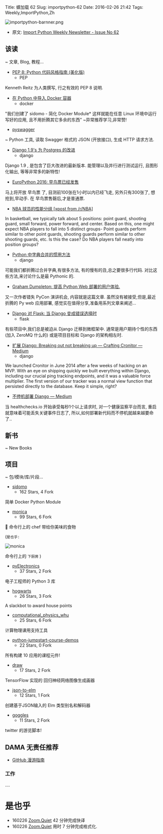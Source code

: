 Title: 蠎加载 62
Slug: importpython-62
Date: 2016-02-26 21:42
Tags: Weekly,ImportPython,Zh

![importpython-barnner.png](http://zoomq.qiniudn.com/ZQCollection/snap/importpython-barnner.png?imageView2/2/h/210)


- 原文: [Import Python Weekly Newsletter - Issue No 62](http://importpython.com/newsletter/no/62/)

## 该读
~ 文章, Blog, 教程...

- [PEP 8: Python 代码风格指南 (美化版)](http://pep8.org/)
    + PEP

Kenneth Reitz 为人类撰写,
行之有效的 PEP 8 说明.


- [在 Python 中导入 Docker 容器](http://blog.deepgram.com/import-a-docker-container-in-python/)
    + docker

"我们创建了 sidomo - 简化 Docker Module* 
这样就能在任意 Linux 环境中运行写好的应用,
且不用折腾其它多余的东西"
~异常推荐学习,非常赞!

- [pyswagger ](https://github.com/rightlag/pyswagger)

~ Python 工具,
读取 Swagger 格式的 JSON (开放接口),
生成 HTTP 请求方法.


- [Django 1.9's 为 Postgres 的改进](http://feedproxy.google.com/~r/heroku/~3/HDLl-kOvhw4/django_1_9_s_improvements_for_postgres)
    + django

Django 1.9 ,
是包含了巨大改进的最新版本.
能管理以及并行进行测试运行,
且图形化输出,
等等非常多的新特性!

- [EuroPython 2016: 早鸟票已经发售](http://blog.europython.eu/post/139845342472)

马上将开放 早鸟票 了,
目测前100张在1小时以内已经飞走,
另外只有300张了,
想抢到,早动手.
在 早鸟票售磬后,才是普通票.


- [NBA 球员的性能分组 [xpost from /r/NBA]](http://www.danvatterott.com/blog/2016/02/21/grouping-nba-players/)

In basketball, we typically talk about 5 positions: point guard, shooting guard, small forward, power forward, and center. Based on this, one might expect NBA players to fall into 5 distinct groups- Point guards perform similar to other point guards, shooting guards perform similar to other shooting guards, etc. Is this the case? Do NBA players fall neatly into position groups?

- [Python 中字典合并的惯用方法](https://treyhunner.com/2016/02/how-to-merge-dictionaries-in-python/)
    + django

可能我们都折腾过合并字典,有很多方法,
有的慢有的丑,总之要很多行代码.
对比这些方法,来讨论什么是最 Pythonic 的.

- [Graham Dumpleton: 提高 Python Web 部署的用户体验.](http://blog.dscpl.com.au/2016/02/building-better-user-experience-for.html?m=1)

又一次作者错失  PyCon 演讲机会,
内容就是这篇文章.
虽然没有被接受,但是,最近折腾的 Py web 应用部署,
感觉实在值得分享,准备用系列文章来阐述...

- [Django 对 Flask: 当 Django 变成错误选择时](http://python-resources.pythonblogs.com/304_python_resources/archive/1519_django_flask_and_redis_tutorial_web_application_session_management_between_python_frameworks.html)
    + flask

有些项目中,我们总是被迫从 Django 迁移到微框架中.
通常是用户期待个性的东西
(加入 ZeroMQ 什么的)
或是项目目标和 Django 的架构相左时.


- [扩展 Django: Breaking out not breaking up — Crafting Cronitor — Medium](https://blog.cronitor.io/scaling-django-breaking-out-not-breaking-up-c48b4a9e4a96#.rkal91f6n)
    + django

We launched Cronitor in June 2014 after a few weeks of hacking on an MVP. With an eye on shipping quickly we built everything within Django, including our crucial ping tracking endpoints, and it was a valuable force multiplier. The first version of our tracker was a normal view function that persisted directly to the database. Keep it simple, right?

- [不停机部署 Django — Medium](https://medium.com/@healthchecks/deploying-a-django-app-with-no-downtime-f4e02738ab06#.ygf6572if)

当 healthchecks.io
开始承受每秒1个以上请求时,
对一个健康监察平台而言,
重启就意味着可能丢失关键事件日志了,
所以,如何部署新代码而不停机就越来越要命了..



## 新书
~ New Books


## 项目
~ 包/模块/库/片段...

- [sidomo](https://github.com/deepgram/sidomo)
    - 162 Stars, 4 Fork

简单 Docker Python Module

- [monica](https://github.com/Zephrys/monica)
    - 99 Stars, 6 Fork

:fork_and_knife: 
命令行上的 chef 
带给你美味的食物

(`是也乎:`

![monica](https://camo.githubusercontent.com/0157872dc1e4568039dccb6e04bdb2944666624d/687474703a2f2f692e696d6775722e636f6d2f6d664a61367a692e6a70673f31)

命令行上的 `下厨房`
)

- [pyElectronics](https://github.com/MartijnBraam/pyElectronics)
    - 37 Stars, 2 Fork

电子工程师的 Python 3 库

- [hogwarts](https://github.com/eliawry/hogwarts)
    - 26 Stars, 3 Fork

A slackbot to award house points

- [computational_physics_whu](https://github.com/caihao/computational_physics_whu)
    - 25 Stars, 6 Fork

计算物理课用支持工具

- [python-jumpstart-course-demos](https://github.com/mikeckennedy/python-jumpstart-course-demos)
    - 22 Stars, 0 Fork

所有构建 10 应用的课程元件!

- [draw](https://github.com/ericjang/draw)
    - 17 Stars, 2 Fork

TensorFlow 实现的 回归神经网络图像生成画器

- [json-to-elm](https://github.com/eeue56/json-to-elm)
    - 12 Stars, 1 Fork

创建基于JSON输入的 Elm 类型别名和解码器


- [goggles](https://github.com/ardubs/goggles)
    - 11 Stars, 2 Fork

twitter 的游览脚本!



## DAMA 无责任推荐

- [GitHub 漫游指南](https://github.com/phodal/github-roam)

### 工作

....


# 是也乎

- 160226 [Zoom.Quiet](http://zoomquiet.io) 42 分钟完成快译
- 160226 [Zoom.Quiet](http://zoomquiet.io) 用时 7 分钟完成格式化.


